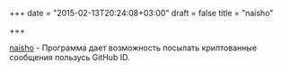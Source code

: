 +++
date = "2015-02-13T20:24:08+03:00"
draft = false
title = "naisho"

+++

<p><a href="https://github.com/moznion/naisho">naisho</a>&nbsp;- Программа дает возможность посылать криптованные сообщения пользусь&nbsp;GitHub ID.</p>

